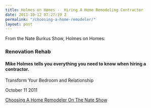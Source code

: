 ```yaml
---
title: Holmes on Homes -  Hiring A Home Remodeling Contractor
date: 2011-10-12 07:27:19 Z
permalink: "/choosing-a-home-remodeler/"
layout: post
---
```


From the Nate Burkus Show, Holmes on Homes:
<h3>Renovation Rehab</h3>
<h4>Mike Holmes tells you everything you need to know when hiring a contractor.</h4>
Transform Your Bedroom and Relationship

October 11 2011

<a href="http://www.thenateshow.com/videos/detail/3051/renovation-rehab/">Choosing A Home Remodeler On The Nate Show</a>
